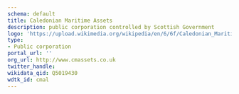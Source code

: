 ```yaml
---
schema: default
title: Caledonian Maritime Assets
description: public corporation controlled by Scottish Government
logo: 'https://upload.wikimedia.org/wikipedia/en/6/6f/Caledonian_Maritime_Assets_Limited_logo.png'
type:
- Public corporation
portal_url: ''
org_url: http://www.cmassets.co.uk
twitter_handle: 
wikidata_qid: Q5019430
wdtk_id: cmal
---
```

